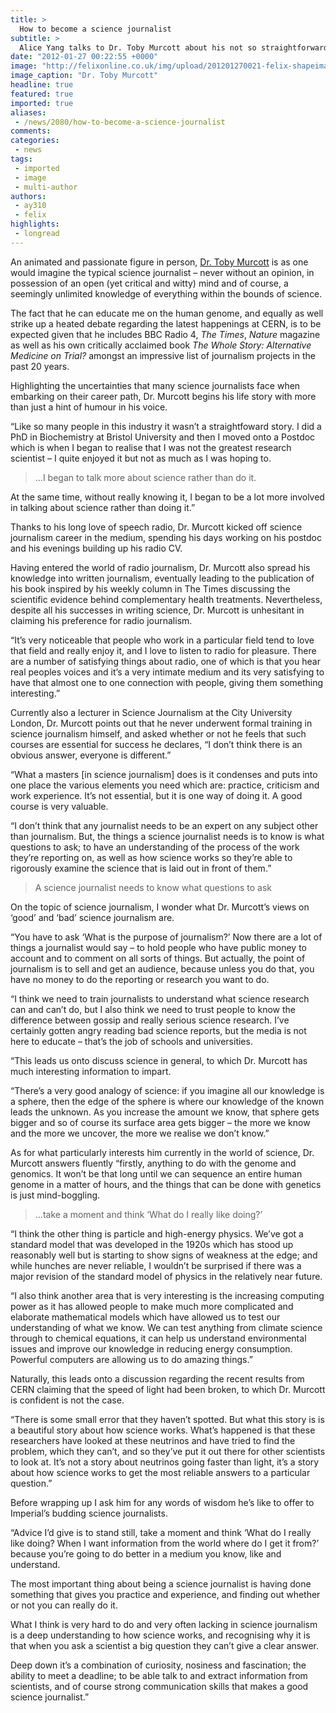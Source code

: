 ```yaml
---
title: >
  How to become a science journalist
subtitle: >
  Alice Yang talks to Dr. Toby Murcott about his not so straightforward career path
date: "2012-01-27 00:22:55 +0000"
image: "http://felixonline.co.uk/img/upload/201201270021-felix-shapeimage_2.jpg"
image_caption: "Dr. Toby Murcott"
headline: true
featured: true
imported: true
aliases:
 - /news/2080/how-to-become-a-science-journalist
comments:
categories:
 - news
tags:
 - imported
 - image
 - multi-author
authors:
 - ay310
 - felix
highlights:
 - longread
---
```


An animated and passionate figure in person, [Dr. Toby Murcott](http://www.esconet.org/Visitors/TobyMurcott.html) is as one would imagine the typical science journalist – never without an opinion, in possession of an open (yet critical and witty) mind and of course, a seemingly unlimited knowledge of everything within the bounds of science.

The fact that he can educate me on the human genome, and equally as well strike up a heated debate regarding the latest happenings at CERN, is to be expected given that he includes BBC Radio 4, _The Times_, _Nature_ magazine as well as his own critically acclaimed book _The Whole Story: Alternative Medicine on Trial?_ amongst an impressive list of journalism projects in the past 20 years.

Highlighting the uncertainties that many science journalists face when embarking on their career path, Dr. Murcott begins his life story with more than just a hint of humour in his voice.

“Like so many people in this industry it wasn’t a straightfoward story. I did a PhD in Biochemistry at Bristol University and then I moved onto a Postdoc which is when I began to realise that I was not the greatest research scientist – I quite enjoyed it but not as much as I was hoping to.

> ...I began to talk more about science rather than do it.

At the same time, without really knowing it, I began to be a lot more involved in talking about science rather than doing it.”

Thanks to his long love of speech radio, Dr. Murcott kicked off science journalism career in the medium, spending his days working on his postdoc and his evenings building up his radio CV.

Having entered the world of radio journalism, Dr. Murcott also spread his knowledge into written journalism, eventually leading to the publication of his book inspired by his weekly column in The Times discussing the scientific evidence behind complementary health treatments. Nevertheless, despite all his successes in writing science, Dr. Murcott is unhesitant in claiming his preference for radio journalism.

“It’s very noticeable that people who work in a particular field tend to love that field and really enjoy it, and I love to listen to radio for pleasure. There are a number of satisfying things about radio, one of which is that you hear real peoples voices and it’s a very intimate medium and its very satisfying to have that almost one to one connection with people, giving them something interesting.”

Currently also a lecturer in Science Journalism at the City University London, Dr. Murcott points out that he never underwent formal training in science journalism himself, and asked whether or not he feels that such courses are essential for success he declares, “I don’t think there is an obvious answer, everyone is different.”

“What a masters [in science journalism] does is it condenses and puts into one place the various elements you need which are: practice, criticism and work experience. It’s not essential, but it is one way of doing it. A good course is very valuable.

“I don’t think that any journalist needs to be an expert on any subject other than journalism. But, the things a science journalist needs is to know is what questions to ask; to have an understanding of the process of the work they’re reporting on, as well as how science works so they’re able to rigorously examine the science that is laid out in front of them.”

> A science journalist needs to know what questions to ask

On the topic of science journalism, I wonder what Dr. Murcott’s views on ‘good’ and ‘bad’ science journalism are.

“You have to ask ‘What is the purpose of journalism?’ Now there are a lot of things a journalist would say – to hold people who have public money to account and to comment on all sorts of things. But actually, the point of journalism is to sell and get an audience, because unless you do that, you have no money to do the reporting or research you want to do.

“I think we need to train journalists to understand what science research can and can’t do, but I also think we need to trust people to know the difference between gossip and really serious science research. I’ve certainly gotten angry reading bad science reports, but the media is not here to educate – that’s the job of schools and universities.

“This leads us onto discuss science in general, to which Dr. Murcott has much interesting information to impart.

“There’s a very good analogy of science: if you imagine all our knowledge is a sphere, then the edge of the sphere is where our knowledge of the known leads the unknown. As you increase the amount we know, that sphere gets bigger and so of course its surface area gets bigger – the more we know and the more we uncover, the more we realise we don’t know.”

As for what particularly interests him currently in the world of science, Dr. Murcott answers fluently “firstly, anything to do with the genome and genomics. It won’t be that long until we can sequence an entire human genome in a matter of hours, and the things that can be done with genetics is just mind-boggling.

> ...take a moment and think ‘What do I really like doing?’

“I think the other thing is particle and high-energy physics. We’ve got a standard model that was developed in the 1920s which has stood up reasonably well but is starting to show signs of weakness at the edge; and while hunches are never reliable, I wouldn’t be surprised if there was a major revision of the standard model of physics in the relatively near future.

“I also think another area that is very interesting is the increasing computing power as it has allowed people to make much more complicated and elaborate mathematical models which have allowed us to test our understanding of what we know. We can test anything from climate science through to chemical equations, it can help us understand environmental issues and improve our knowledge in reducing energy consumption. Powerful computers are allowing us to do amazing things.”

Naturally, this leads onto a discussion regarding the recent results from CERN claiming that the speed of light had been broken, to which Dr. Murcott is confident is not the case.

“There is some small error that they haven’t spotted. But what this story is is a beautiful story about how science works. What’s happened is that these researchers have looked at these neutrinos and have tried to find the problem, which they can’t, and so they’ve put it out there for other scientists to look at. It’s not a story about neutrinos going faster than light, it’s a story about how science works to get the most reliable answers to a particular question.”

Before wrapping up I ask him for any words of wisdom he’s like to offer to Imperial’s budding science journalists.

“Advice I’d give is to stand still, take a moment and think ‘What do I really like doing? When I want information from the world where do I get it from?’ because you’re going to do better in a medium you know, like and understand.

The most important thing about being a science journalist is having done something that gives you practice and experience, and finding out whether or not you can really do it.

What I think is very hard to do and very often lacking in science journalism is a deep understanding to how science works, and recognising why it is that when you ask a scientist a big question they can’t give a clear answer.

Deep down it’s a combination of curiosity, nosiness and fascination; the ability to meet a deadline; to be able talk to and extract information from scientists, and of course strong communication skills that makes a good science journalist.”
